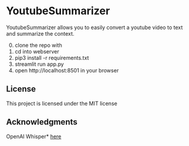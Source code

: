 # YoutubeSummarizer

YoutubeSummarizer allows you to easily convert a youtube video to text and summarize the context.

0. clone the repo with
1. cd into webserver
2. pip3 install -r requirements.txt
3. streamlit run app.py
4. open http://localhost:8501 in your browser

## License

This project is licensed under the MIT license

## Acknowledgments

OpenAI Whisper\* [here](https://github.com/openai/whisper)
